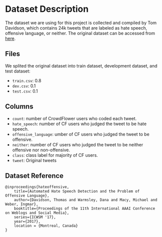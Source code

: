 # Dataset Description
The dataset we are using for this project is collected and compiled by Tom Davidson, which contains 24k tweets that are labeled as hate speech, offensive language, or neither.  The original dataset can be accessed from [here](https://data.world/thomasrdavidson/hate-speech-and-offensive-language).

## Files
We splited the original dataset into train dataset, development dataset, and test dataset:
- `train.csv`: 0.8
- `dev.csv`: 0.1
- `test.csv`: 0.1

## Columns
- `count`: number of CrowdFlower users who coded each tweet. 
- `hate_speech`: number of CF users who judged the tweet to be hate speech.
- `offensive_language`: umber of CF users who judged the tweet to be offensive.
- `neither`: number of CF users who judged the tweet to be neither offensive nor non-offensive.
- `class`: class label for majority of CF users.
- `tweet`: Original tweets

## Dataset Reference
```
@inproceedings{hateoffensive, 
    title={Automated Hate Speech Detection and the Problem of Offensive Language}, 
    author={Davidson, Thomas and Warmsley, Dana and Macy, Michael and Weber, Ingmar}, 
    booktitle={Proceedings of the 11th International AAAI Conference on Weblogs and Social Media}, 
    series={ICWSM '17}, 
    year={2017}, 
    location = {Montreal, Canada} 
}
```
